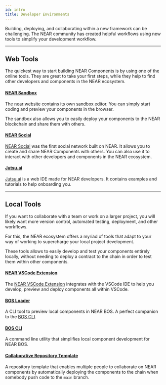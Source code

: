 ```yaml
---
id: intro
title: Developer Environments
---
```


Building, deploying, and collaborating within a new framework can be challenging. The NEAR community has created helpful workflows using new tools to simplify your development workflow.

---

## Web Tools
The quickest way to start building NEAR Components is by using one of the online tools. They are great to take your first steps, while they help to find other developers and components in the NEAR ecosystem.

#### [NEAR Sandbox](https://near.org/sandbox)
The [near website](https://near.org/) contains its own [sandbox editor](https://near.org/sandbox). You can simply start coding and preview your components in the browser. 

The sandbox also allows you to easily deploy your components to the NEAR blockchain and share them with others.

#### [NEAR Social](https://near.social)
[NEAR Social](https://near.social) was the first social network built on NEAR. It allows you to create and share NEAR Components with others. You can also use it to interact with other developers and components in the NEAR ecosystem.

#### [Jutsu.ai](https://jutsu.ai)
[Jutsu.ai](https://jutsu.ai) is a web IDE made for NEAR developers. It contains examples and tutorials to help onboarding you.

---

## Local Tools

If you want to collaborate with a team or work on a larger project, you will likely want more version control, automated testing, deployment, and other workflows.

For this, the NEAR ecosystem offers a myriad of tools that adapt to your way of working to supercharge your local project development.

These tools allows to easily develop and test your components entirely locally, without needing to deploy a contract to the chain in order to test them within other components.

#### [NEAR VSCode Extension](vscode.md)
The [NEAR VSCode Extension](vscode.md) integrates with the VSCode IDE to help you develop, preview and deploy components all within VSCode.

#### [BOS Loader](bos-loader.md)
A CLI tool to preview local components in NEAR BOS. A perfect companion to the [BOS CLI](https://github.com/FroVolod/bos-cli-rs).

#### [BOS CLI](https://github.com/FroVolod/bos-cli-rs)
A command line utility that simplifies local component development for NEAR BOS.

#### [Collaborative Repository Template](https://github.com/near-examples/bos-components)
A repository template that enables multiple people to collaborate on NEAR components by automatically deploying the components to the chain when somebody push code to the `main` branch. 